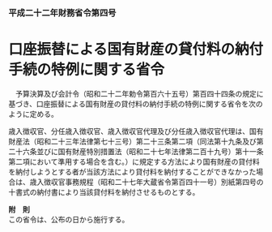 ### 平成二十二年財務省令第四号  
# 口座振替による国有財産の貸付料の納付手続の特例に関する省令  
　予算決算及び会計令（昭和二十二年勅令第百六十五号）第百四十四条の規定に基づき、口座振替による国有財産の貸付料の納付手続の特例に関する省令を次のように定める。  
  
歳入徴収官、分任歳入徴収官、歳入徴収官代理及び分任歳入徴収官代理は、国有財産法（昭和二十三年法律第七十三号）第二十三条第二項（同法第十九条及び第二十六条並びに国有財産特別措置法（昭和二十七年法律第二百十九号）第十一条第二項において準用する場合を含む。）に規定する方法により国有財産の貸付料を納付しようとする者が当該方法により貸付料を納付することができなかった場合は、歳入徴収官事務規程（昭和二十七年大蔵省令第百四十一号）別紙第四号の十書式の納付書により当該貸付料を納付させるものとする。  
  
**附　則**  
この省令は、公布の日から施行する。  
  
